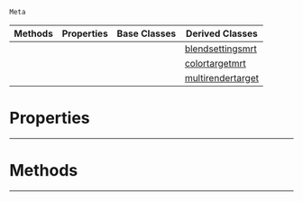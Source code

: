  `Meta`

|Methods|Properties|Base Classes|Derived Classes|
|---|---|---|---|
| | | |[blendsettingsmrt](https://github.com/PlasmaEngine/PlasmaDocs/blob/master/code_reference/class_reference/blendsettingsmrt.markdown)|
| | | |[colortargetmrt](https://github.com/PlasmaEngine/PlasmaDocs/blob/master/code_reference/class_reference/colortargetmrt.markdown)|
| | | |[multirendertarget](https://github.com/PlasmaEngine/PlasmaDocs/blob/master/code_reference/class_reference/multirendertarget.markdown)|


 #  Properties


---  
 #  Methods


---  
 

 
